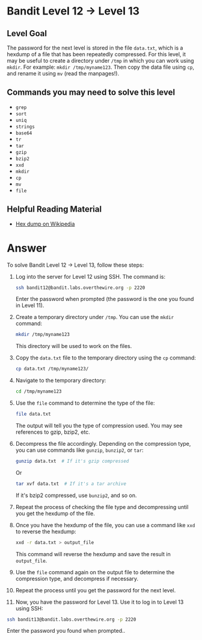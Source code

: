 # Bandit Level 12 → Level 13

## Level Goal

The password for the next level is stored in the file `data.txt`, which is a hexdump of a file that has been repeatedly compressed. For this level, it may be useful to create a directory under `/tmp` in which you can work using `mkdir`. For example: `mkdir /tmp/myname123`. Then copy the data file using `cp`, and rename it using `mv` (read the manpages!).

## Commands you may need to solve this level

- `grep`
- `sort`
- `uniq`
- `strings`
- `base64`
- `tr`
- `tar`
- `gzip`
- `bzip2`
- `xxd`
- `mkdir`
- `cp`
- `mv`
- `file`

## Helpful Reading Material

- [Hex dump on Wikipedia](https://en.wikipedia.org/wiki/Hex_dump)

# Answer

To solve Bandit Level 12 → Level 13, follow these steps:

1. Log into the server for Level 12 using SSH. The command is:

   ```bash
   ssh bandit12@bandit.labs.overthewire.org -p 2220
   ```

   Enter the password when prompted (the password is the one you found in Level 11).

2. Create a temporary directory under `/tmp`. You can use the `mkdir` command:

   ```bash
   mkdir /tmp/myname123
   ```

   This directory will be used to work on the files.

3. Copy the `data.txt` file to the temporary directory using the `cp` command:

   ```bash
   cp data.txt /tmp/myname123/
   ```

4. Navigate to the temporary directory:

   ```bash
   cd /tmp/myname123
   ```

5. Use the `file` command to determine the type of the file:

   ```bash
   file data.txt
   ```

   The output will tell you the type of compression used. You may see references to gzip, bzip2, etc.

6. Decompress the file accordingly. Depending on the compression type, you can use commands like `gunzip`, `bunzip2`, or `tar`:

   ```bash
   gunzip data.txt  # If it's gzip compressed
   ```

   Or

   ```bash
   tar xvf data.txt  # If it's a tar archive
   ```

   If it's bzip2 compressed, use `bunzip2`, and so on.

7. Repeat the process of checking the file type and decompressing until you get the hexdump of the file.

8. Once you have the hexdump of the file, you can use a command like `xxd` to reverse the hexdump:

   ```bash
   xxd -r data.txt > output_file
   ```

   This command will reverse the hexdump and save the result in `output_file`.

9. Use the `file` command again on the output file to determine the compression type, and decompress if necessary.

10. Repeat the process until you get the password for the next level.

11. Now, you have the password for Level 13. Use it to log in to Level 13 using SSH:

```bash
ssh bandit13@bandit.labs.overthewire.org -p 2220
```

Enter the password you found when prompted..
